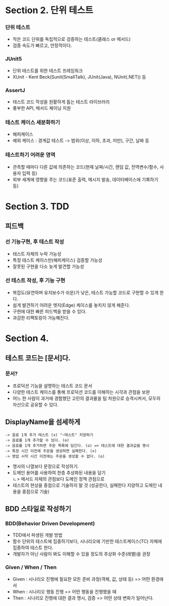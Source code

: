# Section 2. 단위 테스트
### 단위 테스트
- 작은 코드 단위를 독립적으로 겅증하는 테스트(클래스 or 메서드)
- 검증 속도가 빠르고, 안정적이다.

### JUnit5
- 단위 테스트를 위한 테스트 프레임워크
- XUnit - Kent Beck(Sunit(SmallTalk), JUnit(Java), NUnit(.NET)) 등

### AssertJ
- 테스트 코드 작성을 원활하게 돕는 테스트 라이브러리
- 풍부한 API, 메서드 체이닝 지원

### 테스트 케이스 세분화하기
- 해피케이스
- 예외 케이스 : 경계값 테스트 -> 범위(이상, 이하, 초과, 미만), 구간, 날짜 등

### 테스트하기 어려운 영역
- 관측할 때마다 다른 값에 의존하는 코드(현재 날짜/시간, 랜덤 값, 전역변수/함수, 사용자 입력 등)
- 외부 세계에 영향을 주는 코드(표준 출력, 메시지 발송, 데이터베이스에 기록하기 등)

# Section 3. TDD
## 피드백
### 선 기능구현, 후 테스트 작성
- 테스트 자체의 누락 가능성
- 특정 테스트 케이스만(해피케이스) 검증할 가능성
- 잘못된 구현을 다소 늦게 발견할 가능성

### 선 테스트 작성, 후 기능 구현
- 복잡도(유연하며 유지보수가 쉬운)가 낮은, 테스트 가능할 코드로 구현할 수 있게 한다.
- 쉽게 발견하기 어려운 엣지(Edge) 케이스를 놓치지 않게 해준다.
- 구현에 대한 빠른 피드백을 받을 수 있다.
- 과감한 리팩토링이 가능해진다.

# Section 4.
## 테스트 코드는 [**문서**]다.
### 문서?
- 프로덕션 기능을 설명하는 테스트 코드 문서
- 다양한 테스트 케이스를 통해 프로덕션 코드를 이해하는 시각과 관점을 보완
- 어느 한 사람이 과거에 경험했던 고민의 결과물을 팀 차원으로 승격시켜서, 모두의 자산으로 공유할 수 있다.

## DisplayName을 섬세하게
    -> 음료 1개 추가 테스트 (x) "~테스트" 지양하기
    -> 음료를 1개 추가할 수 있다. (o)
    -> 음료를 1개 추가하면 주문 목록에 담긴다. (o) => 테스트에 대한 결과값을 명시
    -> 특정 시간 이전에 주문을 생성하면 실패한다. (x)
    -> 영업 시작 시간 이전에는 주문을 생성할 수 없다. (o)
- 명사의 나열보다 문장으로 작성하기.
- 도메인 용어를 사용하여 한층 추상화된 내용을 담기 <br>
 ㄴ> 메서드 자체의 관점보다 도메인 정책 관점으로 <br>
- 테스트의 현상을 중점으로 기술하지 말 것 (성공한다, 실패한다 지양하고 도메인 내용을 중점으로 기술)

## BDD 스타일로 작성하기
### BDD(Behavior Driven Development)
- TDD에서 파생된 개발 방법
- 함수 단위의 테스트에 집중하기보다, 시나리오에 기반한 테스트케이스(TC) 자체에 집중하여 테스트 한다.
- 개발자가 아닌 사람이 봐도 이해할 수 있을 정도의 추상화 수준(레벨)을 권장

### Given / When / Then
- Given : 시나리오 진행에 필요한 모든 준비 과정(객체, 값, 상태 등) => 어떤 환경에서
- When : 시나리오 행동 진행 => 어떤 행동을 진행했을 때
- Then : 시나리오 진행에 대한 결과 명시, 검증 => 어떤 상태 변화가 일어난다.